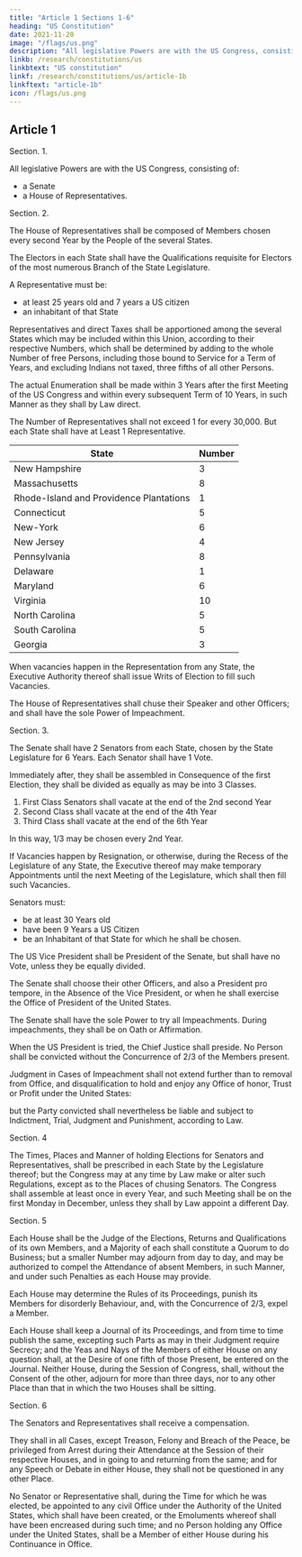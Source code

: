 ```yaml
---
title: "Article 1 Sections 1-6"
heading: "US Constitution"
date: 2021-11-20
image: "/flags/us.png"
description: "All legislative Powers are with the US Congress, consisting of a Senate a House of Representatives"
linkb: /research/constitutions/us
linkbtext: "US constitution"
linkf: /research/constitutions/us/article-1b
linkftext: "article-1b"
icon: /flags/us.png
---
```



## Article 1

Section. 1. 

All legislative Powers are with the US Congress, consisting of:
- a Senate
- a House of Representatives. 

Section. 2. 

The House of Representatives shall be composed of Members chosen every second Year by the People of the several States. 

The Electors in each State shall have the Qualifications requisite for Electors of the most numerous Branch of the State Legislature. 

A Representative must be:
- at least 25 years old  and 7 years a US citizen
- an inhabitant of that State 

Representatives and direct Taxes shall be apportioned among the several States which may be included within this Union, according to their respective Numbers, which shall be determined by adding to the whole Number of free Persons, including those bound to Service for a Term of Years, and excluding Indians not taxed, three fifths of all other Persons. 

The actual Enumeration shall be made within 3 Years after the first Meeting of the US Congress and within every subsequent Term of 10 Years, in such Manner as they shall by Law direct. 

The Number of Representatives shall not exceed 1 for every 30,000. But each State shall have at Least 1 Representative. 

State | Number
--- | ---
New Hampshire | 3
Massachusetts | 8
Rhode-Island and Providence Plantations | 1
Connecticut | 5
New-York | 6
New Jersey | 4
Pennsylvania | 8
Delaware | 1
Maryland | 6
Virginia | 10
North Carolina | 5
South Carolina | 5
Georgia | 3

When vacancies happen in the Representation from any State, the Executive Authority thereof shall issue Writs of Election to fill such Vacancies. 

The House of Representatives shall chuse their Speaker and other Officers; and shall have the sole Power of Impeachment. 


Section. 3. 

The Senate shall have 2 Senators from each State, chosen by the State Legislature for 6 Years. Each Senator shall have 1 Vote. 

Immediately after, they shall be assembled in Consequence of the first Election, they shall be divided as equally as may be into 3 Classes. 

1. First Class Senators shall vacate at the end of the 2nd second Year
2. Second Class shall vacate at the end of the 4th Year
3. Third Class shall vacate at the end of the 6th Year

In this way, 1/3 may be chosen every 2nd Year.

If Vacancies happen by Resignation, or otherwise, during the Recess of the Legislature of any State, the Executive thereof may make temporary Appointments until the next Meeting of the Legislature, which shall then fill such Vacancies. 

Senators must:
- be at least 30 Years old
- have been 9 Years a US Citizen
- be an Inhabitant of that State for which he shall be chosen. 

The US Vice President shall be President of the Senate, but shall have no Vote, unless they be equally divided.

The Senate shall choose their other Officers, and also a President pro tempore, in the Absence of the Vice President, or when he shall exercise the Office of President of the United States. 

The Senate shall have the sole Power to try all Impeachments. During impeachments, they shall be on Oath or Affirmation. 

When the US President is tried, the Chief Justice shall preside. No Person shall be convicted without the Concurrence of 2/3 of the Members present. 

Judgment in Cases of Impeachment shall not extend further than to removal from Office, and disqualification to hold and enjoy any Office of honor, Trust or Profit under the United States: 

but the Party convicted shall nevertheless be liable and subject to Indictment, Trial, Judgment and Punishment, according to Law. 


Section. 4

The Times, Places and Manner of holding Elections for Senators and Representatives, shall be prescribed in each State by the Legislature thereof; but the Congress may at any time by Law make or alter such Regulations, except as to the Places of chusing Senators. The Congress shall assemble at least once in every Year, and such Meeting shall be on the first Monday in December, unless they shall by Law appoint a different Day. 

Section. 5

Each House shall be the Judge of the Elections, Returns and Qualifications of its own Members, and a Majority of each shall constitute a Quorum to do Business; but a smaller Number may adjourn from day to day, and may be authorized to compel the Attendance of absent Members, in such Manner, and under such Penalties as each House may provide. 

Each House may determine the Rules of its Proceedings, punish its Members for disorderly Behaviour, and, with the Concurrence of 2/3, expel a Member. 

Each House shall keep a Journal of its Proceedings, and from time to time publish the same, excepting such Parts as may in their Judgment require Secrecy; and the Yeas and Nays of the Members of either House on any question shall, at the Desire of one fifth of those Present, be entered on the Journal. Neither House, during the Session of Congress, shall, without the Consent of the other, adjourn for more than three days, nor to any other Place than that in which the two Houses shall be sitting. 

Section. 6

The Senators and Representatives shall receive a compensation<!--  for their Services, to be ascertained by Law, and paid out of the Treasury of the United States -->. 

They shall in all Cases, except Treason, Felony and Breach of the Peace, be privileged from Arrest during their Attendance at the Session of their respective Houses, and in going to and returning from the same; and for any Speech or Debate in either House, they shall not be questioned in any other Place. 

No Senator or Representative shall, during the Time for which he was elected, be appointed to any civil Office under the Authority of the United States, which shall have been created, or the Emoluments whereof shall have been encreased during such time; and no Person holding any Office under the United States, shall be a Member of either House during his Continuance in Office. 


